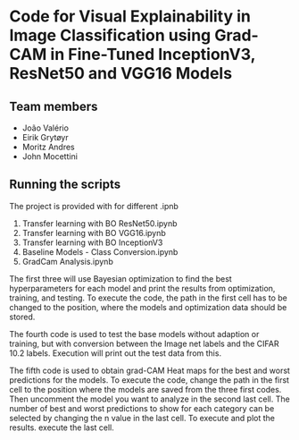 # Code for Visual Explainability in Image Classification using Grad-CAM in Fine-Tuned InceptionV3, ResNet50 and VGG16 Models 

## Team members

* João Valério
* Eirik Grytøyr
* Moritz Andres
* John Mocettini



## Running the scripts
The project is provided with for different .ipnb
1. Transfer learning with BO ResNet50.ipynb
2. Transfer learning with BO VGG16.ipynb
3. Transfer learning with BO InceptionV3
4. Baseline Models - Class Conversion.ipynb
5. GradCam Analysis.ipynb

The first three will use Bayesian optimization to find the best hyperparameters for each model and print the results from optimization, training, and testing.
To execute the code, the path in the first cell has to be changed to the position, where the models and optimization data should be stored.

The fourth code is used to test the base models without adaption or training, but with conversion between the Image net labels and the CIFAR 10.2 labels.
Execution will print out the test data from this.

The fifth code is used to obtain grad-CAM Heat maps for the best and worst predictions for the models.
To execute the code, change the path in the first cell to the position where the models are saved from the three first codes.
Then uncomment the model you want to analyze in the second last cell.
The number of best and worst predictions to show for each category can be selected by changing the n value in the last cell.
To execute and plot the results. execute the last cell.